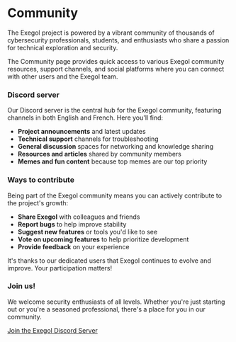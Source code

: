# Community

The Exegol project is powered by a vibrant community of thousands of cybersecurity professionals, students, and enthusiasts who share a passion for technical exploration and security.

The Community page provides quick access to various Exegol community resources, support channels, and social platforms where you can connect with other users and the Exegol team.

<YouTubeVideo videoId="dQw4w9WgXcQ" />

### Discord server

Our Discord server is the central hub for the Exegol community, featuring channels in both English and French. Here you'll find:

- **Project announcements** and latest updates
- **Technical support** channels for troubleshooting
- **General discussion** spaces for networking and knowledge sharing
- **Resources and articles** shared by community members
- **Memes and fun content** because top memes are our top priority

### Ways to contribute

Being part of the Exegol community means you can actively contribute to the project's growth:

- **Share Exegol** with colleagues and friends
- **Report bugs** to help improve stability
- **Suggest new features** or tools you'd like to see
- **Vote on upcoming features** to help prioritize development
- **Provide feedback** on your experience

It's thanks to our dedicated users that Exegol continues to evolve and improve. Your participation matters!

### Join us!

We welcome security enthusiasts of all levels. Whether you're just starting out or you're a seasoned professional, there's a place for you in our community.

[Join the Exegol Discord Server](https://discord.gg/cXThyp7D6P)

